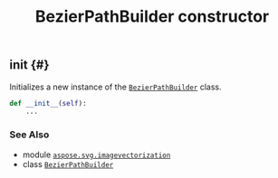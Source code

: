 ﻿---
title: BezierPathBuilder constructor
second_title: Aspose.SVG for Python via .NET API References
description: 
type: docs
weight: 10
url: /python-net/aspose.svg.imagevectorization/bezierpathbuilder/__init__/
is_root: false
---

## __init__ {#}

Initializes a new instance of the [`BezierPathBuilder`](/svg/python-net/aspose.svg.imagevectorization/bezierpathbuilder) class.



```python
def __init__(self):
    ...
```





### See Also
* module [`aspose.svg.imagevectorization`](../../)
* class [`BezierPathBuilder`](/svg/python-net/aspose.svg.imagevectorization/bezierpathbuilder)
